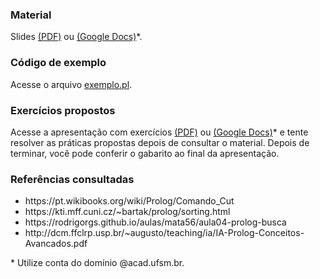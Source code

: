 <h3>Material</h3>
<p>
  Slides <a href="https://github.com/elc117/t2-2022a-luana_roberto/blob/main/Processo%20de%20execu%C3%A7%C3%A3o%20de%20programas%20em%20Prolog.pdf
">(PDF)</a> ou <a href="https://docs.google.com/presentation/d/1WtrOrOjzI1w65xA14ekIYyIFdWHA8cR_9efKjF0374o/edit?usp=sharing">(Google Docs)</a>*.
</p>

<h3>Código de exemplo</h3>
<p>
  Acesse o arquivo <a href="https://github.com/elc117/t2-2022a-luana_roberto/blob/main/exemplo.pl">exemplo.pl</a>.
</p>

<h3>Exercícios propostos</h3>
<p>
  
  Acesse a apresentação com exercícios <a href="https://github.com/elc117/t2-2022a-luana_roberto/blob/main/Exerc%C3%ADcios%20-%20Processo%20de%20execu%C3%A7%C3%A3o%20de%20programas%20em%20Prolog.pdf">(PDF)</a> ou <a href="https://docs.google.com/presentation/d/1z50Z8Zjir3NL22ktXou9STDgxGMUXJoo7hX7Tbove0M/edit?usp=sharing">(Google Docs)</a>* e tente resolver as práticas propostas depois de consultar o material.
  Depois de terminar, você pode conferir o gabarito ao final da apresentação.
</p>

<h3>Referências consultadas</h3>
<ul>
  <li>https://pt.wikibooks.org/wiki/Prolog/Comando_Cut</li>
  <li>https://kti.mff.cuni.cz/~bartak/prolog/sorting.html</li>
  <li>https://rodrigorgs.github.io/aulas/mata56/aula04-prolog-busca</li>
  <li>http://dcm.ffclrp.usp.br/~augusto/teaching/ia/IA-Prolog-Conceitos-Avancados.pdf</li>
</ul>

<p>* Utilize conta do domínio @acad.ufsm.br.</p>
